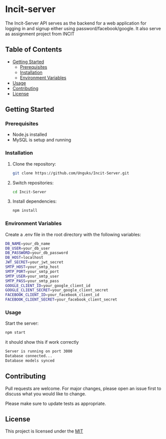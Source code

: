 # Incit-server

The Incit-Server API serves as the backend for a web application for logging in and signup either using password/facebook/google. It also serve as assignment project from INCIT 

## Table of Contents

- [Getting Started](#getting-started)
  - [Prerequisites](#prerequisites)
  - [Installation](#installation)
  - [Environment Variables](#environment-variables)
- [Usage](#usage)
- [Contributing](#contributing)
- [License](#license)

## Getting Started

### Prerequisites

- Node.js installed
- MySQL is setup and running

### Installation

1. Clone the repository:

   ```bash
   git clone https://github.com/Unguks/Incit-Server.git
   ```

2. Switch repositories:

   ```bash
   cd Incit-Server
   ```

3. Install dependencies:

   ```bash
   npm install
   ```

### Environment Variables

Create a .env file in the root directory with the following variables:

```bash
DB_NAME=your_db_name
DB_USER=your_db_user
DB_PASSWORD=your_db_password
DB_HOST=localhost
JWT_SECRET=your_jwt_secret
SMTP_HOST=your_smtp_host
SMTP_PORT=your_smtp_port
SMTP_USER=your_smtp_user
SMTP_PASS=your_smtp_pass
GOOGLE_CLIENT_ID=your_google_client_id
GOOGLE_CLIENT_SECRET=your_google_client_secret
FACEBOOK_CLIENT_ID=your_facebook_client_id
FACEBOOK_CLIENT_SECRET=your_facebook_client_secret
```

### Usage

Start the server:

```bash
npm start 
```

it should show this if work correctly

```bash
Server is running on port 3000
Database connected...
Database models synced
```

## Contributing

Pull requests are welcome. For major changes, please open an issue first
to discuss what you would like to change.

Please make sure to update tests as appropriate.

## License

This project is licensed under the [MIT](https://choosealicense.com/licenses/mit/)
